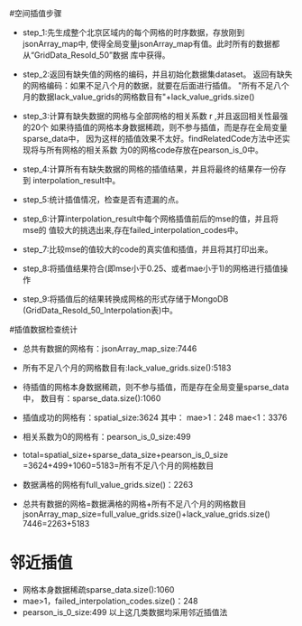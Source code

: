 #空间插值步骤
+ step_1:先生成整个北京区域内的每个网格的时序数据，存放刚到jsonArray_map中,
  使得全局变量jsonArray_map有值。此时所有的数据都从“GridData_Resold_50”数据
  库中获得。
  
+ step_2:返回有缺失值的网格的编码，并且初始化数据集dataset。
  返回有缺失的网格编码：如果不足八个月的数据，就要在后面进行插值。
  "所有不足八个月的数据lack_value_grids的网格数目有"+lack_value_grids.size()
  
+ step_3:计算有缺失数据的网格与全部网格的相关系数 r ,并且返回相关性最强的20个
  如果待插值的网格本身数据稀疏，则不参与插值，而是存在全局变量sparse_data中，
  因为这样的插值效果不太好。findRelatedCode方法中还实现将与所有网格的相关系数
  为0的网格code存放在pearson_is_0中。
  
+ step_4:计算所有有缺失数据的网格的插值结果，并且将最终的结果存一份存到
  interpolation_result中。
  
+ step_5:统计插值情况，检查是否有遗漏的点。

+ step_6:计算interpolation_result中每个网格插值前后的mse的值，并且将mse的
  值较大的挑选出来,存在failed_interpolation_codes中。
  
+ step_7:比较mse的值较大的code的真实值和插值，并且将其打印出来。

+ step_8:将插值结果符合(即mse小于0.25、或者mae小于1)的网格进行插值操作

+ step_9:将插值后的结果转换成网格的形式存储于MongoDB
  (GridData_Resold_50_Interpolation表)中。
  
  
#插值数据检查统计
+ 总共有数据的网格有：jsonArray_map_size:7446
  
+ 所有不足八个月的网格数目有:lack_value_grids.size():5183

+ 待插值的网格本身数据稀疏，则不参与插值，而是存在全局变量sparse_data中，
  数目有：sparse_data.size():1060
  
+ 插值成功的网格有：spatial_size:3624
  其中：
  mae>1：248
  mae<1：3376

+ 相关系数为0的网格有：pearson_is_0_size:499

+ total=spatial_size+sparse_data_size+pearson_is_0_size
       =3624+499+1060=5183=所有不足八个月的网格数目
    
+ 数据满格的网格有full_value_grids.size()：2263

+ 总共有数据的网格=数据满格的网格+所有不足八个月的网格数目
  jsonArray_map_size=full_value_grids.size()+lack_value_grids.size()
  7446=2263+5183
  
# 邻近插值
+ 网格本身数据稀疏sparse_data.size():1060
+ mae>1，failed_interpolation_codes.size()：248
+ pearson_is_0_size:499
以上这几类数据均采用邻近插值法
  
